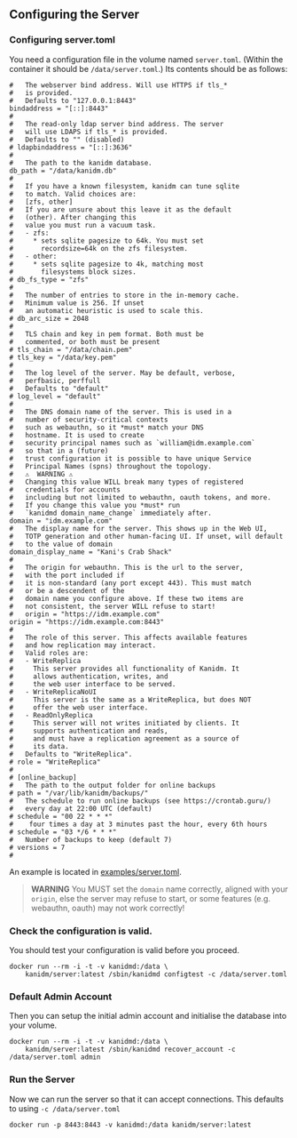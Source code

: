 ## Configuring the Server

### Configuring server.toml

You need a configuration file in the volume named `server.toml`. (Within the container it should be `/data/server.toml`.) Its contents should be as follows:

    #   The webserver bind address. Will use HTTPS if tls_* 
    #   is provided.
    #   Defaults to "127.0.0.1:8443"
    bindaddress = "[::]:8443"
    #
    #   The read-only ldap server bind address. The server 
    #   will use LDAPS if tls_* is provided.
    #   Defaults to "" (disabled)
    # ldapbindaddress = "[::]:3636"
    #
    #   The path to the kanidm database.
    db_path = "/data/kanidm.db"
    #
    #   If you have a known filesystem, kanidm can tune sqlite
    #   to match. Valid choices are:
    #   [zfs, other]
    #   If you are unsure about this leave it as the default 
    #   (other). After changing this
    #   value you must run a vacuum task.
    #   - zfs:
    #     * sets sqlite pagesize to 64k. You must set 
    #       recordsize=64k on the zfs filesystem.
    #   - other:
    #     * sets sqlite pagesize to 4k, matching most 
    #       filesystems block sizes.
    # db_fs_type = "zfs"
    #
    #   The number of entries to store in the in-memory cache. 
    #   Minimum value is 256. If unset
    #   an automatic heuristic is used to scale this.
    # db_arc_size = 2048
    #
    #   TLS chain and key in pem format. Both must be 
    #   commented, or both must be present
    # tls_chain = "/data/chain.pem"
    # tls_key = "/data/key.pem"
    #
    #   The log level of the server. May be default, verbose,
    #   perfbasic, perffull
    #   Defaults to "default"
    # log_level = "default"
    #
    #   The DNS domain name of the server. This is used in a 
    #   number of security-critical contexts
    #   such as webauthn, so it *must* match your DNS 
    #   hostname. It is used to create
    #   security principal names such as `william@idm.example.com`
    #   so that in a (future)
    #   trust configuration it is possible to have unique Service
    #   Principal Names (spns) throughout the topology.
    #   ⚠️  WARNING ⚠️
    #   Changing this value WILL break many types of registered 
    #   credentials for accounts
    #   including but not limited to webauthn, oauth tokens, and more.
    #   If you change this value you *must* run 
    #   `kanidmd domain_name_change` immediately after.
    domain = "idm.example.com"
    #   The display name for the server. This shows up in the Web UI,
    #   TOTP generation and other human-facing UI. If unset, will default
    #   to the value of domain
    domain_display_name = "Kani's Crab Shack"
    #
    #   The origin for webauthn. This is the url to the server, 
    #   with the port included if
    #   it is non-standard (any port except 443). This must match 
    #   or be a descendent of the
    #   domain name you configure above. If these two items are 
    #   not consistent, the server WILL refuse to start!
    #   origin = "https://idm.example.com"
    origin = "https://idm.example.com:8443"
    #
    #   The role of this server. This affects available features  
    #   and how replication may interact.
    #   Valid roles are:
    #   - WriteReplica
    #     This server provides all functionality of Kanidm. It 
    #     allows authentication, writes, and
    #     the web user interface to be served.
    #   - WriteReplicaNoUI
    #     This server is the same as a WriteReplica, but does NOT 
    #     offer the web user interface.
    #   - ReadOnlyReplica
    #     This server will not writes initiated by clients. It 
    #     supports authentication and reads,
    #     and must have a replication agreement as a source of 
    #     its data.
    #   Defaults to "WriteReplica".
    # role = "WriteReplica"
    #
    # [online_backup]
    #   The path to the output folder for online backups
    # path = "/var/lib/kanidm/backups/"
    #   The schedule to run online backups (see https://crontab.guru/)
    #   every day at 22:00 UTC (default)
    # schedule = "00 22 * * *"
    #    four times a day at 3 minutes past the hour, every 6th hours
    # schedule = "03 */6 * * *"
    #   Number of backups to keep (default 7)
    # versions = 7
    #


An example is located in [examples/server.toml](../../examples/server.toml).

> **WARNING** You MUST set the `domain` name correctly, aligned with your `origin`, else the server
> may refuse to start, or some features (e.g. webauthn, oauth) may not work correctly!

### Check the configuration is valid.

You should test your configuration is valid before you proceed.

    docker run --rm -i -t -v kanidmd:/data \
        kanidm/server:latest /sbin/kanidmd configtest -c /data/server.toml

### Default Admin Account

Then you can setup the initial admin account and initialise the database into your volume.

    docker run --rm -i -t -v kanidmd:/data \
        kanidm/server:latest /sbin/kanidmd recover_account -c /data/server.toml admin

### Run the Server

Now we can run the server so that it can accept connections. This defaults to using `-c /data/server.toml`

    docker run -p 8443:8443 -v kanidmd:/data kanidm/server:latest

